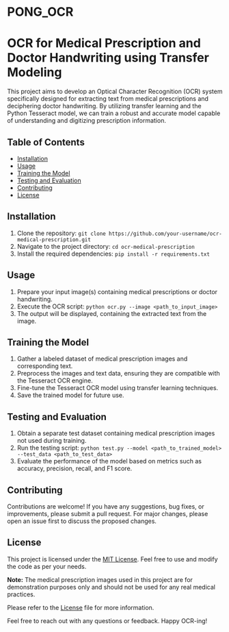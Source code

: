 # PONG_OCR

# OCR for Medical Prescription and Doctor Handwriting using Transfer Modeling

This project aims to develop an Optical Character Recognition (OCR) system specifically designed for extracting text from medical prescriptions and deciphering doctor handwriting. By utilizing transfer learning and the Python Tesseract model, we can train a robust and accurate model capable of understanding and digitizing prescription information.

## Table of Contents
- [Installation](#installation)
- [Usage](#usage)
- [Training the Model](#training-the-model)
- [Testing and Evaluation](#testing-and-evaluation)
- [Contributing](#contributing)
- [License](#license)

## Installation

1. Clone the repository: `git clone https://github.com/your-username/ocr-medical-prescription.git`
2. Navigate to the project directory: `cd ocr-medical-prescription`
3. Install the required dependencies: `pip install -r requirements.txt`

## Usage

1. Prepare your input image(s) containing medical prescriptions or doctor handwriting.
2. Execute the OCR script: `python ocr.py --image <path_to_input_image>`
3. The output will be displayed, containing the extracted text from the image.

## Training the Model

1. Gather a labeled dataset of medical prescription images and corresponding text.
2. Preprocess the images and text data, ensuring they are compatible with the Tesseract OCR engine.
3. Fine-tune the Tesseract OCR model using transfer learning techniques.
4. Save the trained model for future use.

## Testing and Evaluation

1. Obtain a separate test dataset containing medical prescription images not used during training.
2. Run the testing script: `python test.py --model <path_to_trained_model> --test_data <path_to_test_data>`
3. Evaluate the performance of the model based on metrics such as accuracy, precision, recall, and F1 score.

## Contributing

Contributions are welcome! If you have any suggestions, bug fixes, or improvements, please submit a pull request. For major changes, please open an issue first to discuss the proposed changes.

## License

This project is licensed under the [MIT License](LICENSE). Feel free to use and modify the code as per your needs.

**Note:** The medical prescription images used in this project are for demonstration purposes only and should not be used for any real medical practices.

Please refer to the [License](LICENSE) file for more information.

Feel free to reach out with any questions or feedback. Happy OCR-ing!
